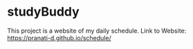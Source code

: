 # studyBuddy
This project is a website of my daily schedule.
Link to Website: https://pranati-d.github.io/schedule/ 
